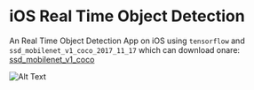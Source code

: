 # iOS Real Time Object Detection

An Real Time Object Detection App on iOS using ```tensorflow``` and ```ssd_mobilenet_v1_coco_2017_11_17``` which can download onare: <a href="http://download.tensorflow.org/models/object_detection/ssd_mobilenet_v1_coco_2017_11_17.tar.gz">ssd_mobilenet_v1_coco</a>



![Alt Text](/image/object-detection.gif)

